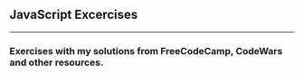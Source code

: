 ## JavaScript Excercises

------------------------------------------

### Exercises with my solutions from FreeCodeCamp, CodeWars and other resources.